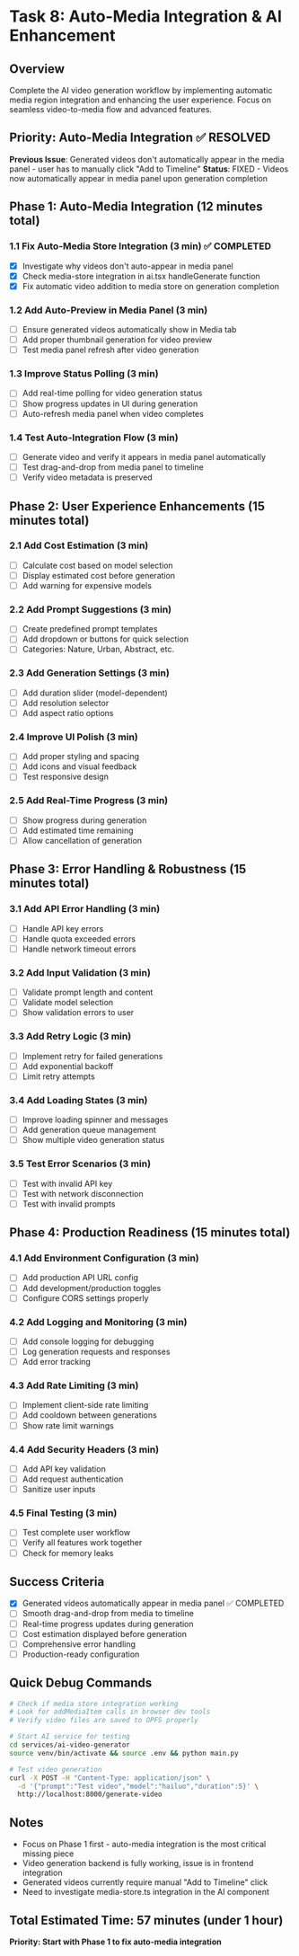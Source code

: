 # Task 8: Auto-Media Integration & AI Enhancement

## Overview
Complete the AI video generation workflow by implementing automatic media region integration and enhancing the user experience. Focus on seamless video-to-media flow and advanced features.

## Priority: Auto-Media Integration ✅ RESOLVED
**Previous Issue**: Generated videos don't automatically appear in the media panel - user has to manually click "Add to Timeline"
**Status**: FIXED - Videos now automatically appear in media panel upon generation completion

## Phase 1: Auto-Media Integration (12 minutes total)

### 1.1 Fix Auto-Media Store Integration (3 min) ✅ COMPLETED
- [x] Investigate why videos don't auto-appear in media panel
- [x] Check media-store integration in ai.tsx handleGenerate function
- [x] Fix automatic video addition to media store on generation completion

### 1.2 Add Auto-Preview in Media Panel (3 min)
- [ ] Ensure generated videos automatically show in Media tab
- [ ] Add proper thumbnail generation for video preview
- [ ] Test media panel refresh after video generation

### 1.3 Improve Status Polling (3 min)
- [ ] Add real-time polling for video generation status
- [ ] Show progress updates in UI during generation
- [ ] Auto-refresh media panel when video completes

### 1.4 Test Auto-Integration Flow (3 min)
- [ ] Generate video and verify it appears in media panel automatically
- [ ] Test drag-and-drop from media panel to timeline
- [ ] Verify video metadata is preserved

## Phase 2: User Experience Enhancements (15 minutes total)

### 2.1 Add Cost Estimation (3 min)
- [ ] Calculate cost based on model selection
- [ ] Display estimated cost before generation
- [ ] Add warning for expensive models

### 2.2 Add Prompt Suggestions (3 min)
- [ ] Create predefined prompt templates
- [ ] Add dropdown or buttons for quick selection
- [ ] Categories: Nature, Urban, Abstract, etc.

### 2.3 Add Generation Settings (3 min)
- [ ] Add duration slider (model-dependent)
- [ ] Add resolution selector
- [ ] Add aspect ratio options

### 2.4 Improve UI Polish (3 min)
- [ ] Add proper styling and spacing
- [ ] Add icons and visual feedback
- [ ] Test responsive design

### 2.5 Add Real-Time Progress (3 min)
- [ ] Show progress during generation
- [ ] Add estimated time remaining
- [ ] Allow cancellation of generation

## Phase 3: Error Handling & Robustness (15 minutes total)

### 3.1 Add API Error Handling (3 min)
- [ ] Handle API key errors
- [ ] Handle quota exceeded errors
- [ ] Handle network timeout errors

### 3.2 Add Input Validation (3 min)
- [ ] Validate prompt length and content
- [ ] Validate model selection
- [ ] Show validation errors to user

### 3.3 Add Retry Logic (3 min)
- [ ] Implement retry for failed generations
- [ ] Add exponential backoff
- [ ] Limit retry attempts

### 3.4 Add Loading States (3 min)
- [ ] Improve loading spinner and messages
- [ ] Add generation queue management
- [ ] Show multiple video generation status

### 3.5 Test Error Scenarios (3 min)
- [ ] Test with invalid API key
- [ ] Test with network disconnection
- [ ] Test with invalid prompts

## Phase 4: Production Readiness (15 minutes total)

### 4.1 Add Environment Configuration (3 min)
- [ ] Add production API URL config
- [ ] Add development/production toggles
- [ ] Configure CORS settings properly

### 4.2 Add Logging and Monitoring (3 min)
- [ ] Add console logging for debugging
- [ ] Log generation requests and responses
- [ ] Add error tracking

### 4.3 Add Rate Limiting (3 min)
- [ ] Implement client-side rate limiting
- [ ] Add cooldown between generations
- [ ] Show rate limit warnings

### 4.4 Add Security Headers (3 min)
- [ ] Add API key validation
- [ ] Add request authentication
- [ ] Sanitize user inputs

### 4.5 Final Testing (3 min)
- [ ] Test complete user workflow
- [ ] Verify all features work together
- [ ] Check for memory leaks

## Success Criteria
- [x] Generated videos automatically appear in media panel ✅ COMPLETED
- [ ] Smooth drag-and-drop from media to timeline
- [ ] Real-time progress updates during generation
- [ ] Cost estimation displayed before generation
- [ ] Comprehensive error handling
- [ ] Production-ready configuration

## Quick Debug Commands
```bash
# Check if media store integration working
# Look for addMediaItem calls in browser dev tools
# Verify video files are saved to OPFS properly

# Start AI service for testing
cd services/ai-video-generator
source venv/bin/activate && source .env && python main.py

# Test video generation
curl -X POST -H "Content-Type: application/json" \
  -d '{"prompt":"Test video","model":"hailuo","duration":5}' \
  http://localhost:8000/generate-video
```

## Notes
- Focus on Phase 1 first - auto-media integration is the most critical missing piece
- Video generation backend is fully working, issue is in frontend integration
- Generated videos currently require manual "Add to Timeline" click
- Need to investigate media-store.ts integration in the AI component

## Total Estimated Time: 57 minutes (under 1 hour)
**Priority: Start with Phase 1 to fix auto-media integration**